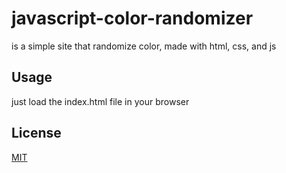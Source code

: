 # javascript-color-randomizer

is a simple site that randomize color, made with html, css, and js

## Usage

just load the index.html file in your browser

## License
[MIT](https://choosealicense.com/licenses/mit/)
